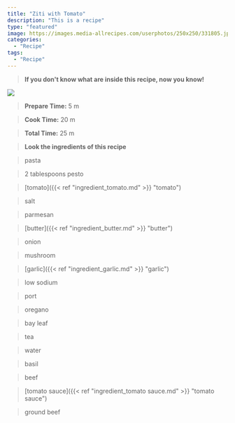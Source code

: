 ```yaml
---
title: "Ziti with Tomato"
description: "This is a recipe"
type: "featured"
image: https://images.media-allrecipes.com/userphotos/250x250/331805.jpg
categories: 
  - "Recipe"
tags: 
  - "Recipe"
---
```



>**If you don't know what are inside this recipe, now you know!**

![](../images/Recipes-Banner.jpg)
> **Prepare Time:** 5 m


> **Cook Time:** 20 m


> **Total Time:** 25 m

> **Look the ingredients of this recipe**

> pasta

> 2 tablespoons pesto

> [tomato]({{< ref "ingredient_tomato.md" >}} "tomato")

> salt

> parmesan

> [butter]({{< ref "ingredient_butter.md" >}} "butter")

> onion

> mushroom

> [garlic]({{< ref "ingredient_garlic.md" >}} "garlic")

> low sodium

> port

> oregano

> bay leaf

> tea

> water

> basil

> beef

> [tomato sauce]({{< ref "ingredient_tomato sauce.md" >}} "tomato sauce")

> ground beef

